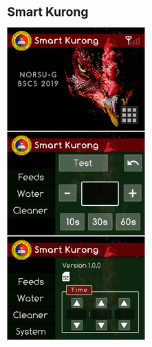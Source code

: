# Smart Kurong
![home](https://github.com/awooo-ph/SmartKurong/blob/master/home.jpg)
![menu](https://github.com/awooo-ph/SmartKurong/blob/master/menu0.jpg)
![menu](https://github.com/awooo-ph/SmartKurong/blob/master/menu_system.jpg)
